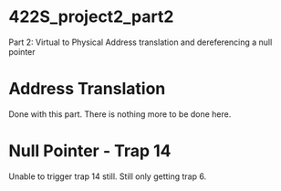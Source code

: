 # 422S_project2_part2
Part 2: Virtual to Physical Address translation and dereferencing a null pointer


<h1>Address Translation</h1>
Done with this part. There is nothing more to be done here. 

<h1>Null Pointer - Trap 14 </h1>
Unable to trigger trap 14 still. Still only getting trap 6. 
